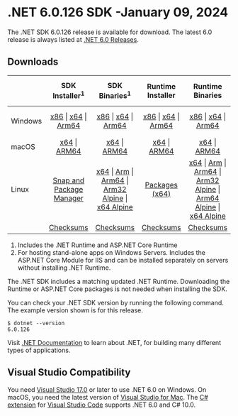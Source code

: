 # .NET 6.0.126 SDK -January 09, 2024

The .NET SDK 6.0.126 release is available for download. The latest 6.0 release is always listed at [.NET 6.0 Releases](../README.md).

## Downloads

|           | SDK Installer<sup>1</sup>                        | SDK Binaries<sup>1</sup>                 | Runtime Installer                                        | Runtime Binaries                                 | ASP.NET Core Runtime           |Windows Desktop Runtime          |
| --------- | :------------------------------------------:     | :----------------------:                 | :---------------------------:                            | :-------------------------:                      | :-----------------:            | :-----------------:            |
| Windows   | [x86][dotnet-sdk-win-x86.exe] \| [x64][dotnet-sdk-win-x64.exe] \| [Arm64][dotnet-sdk-win-arm64.exe] | [x86][dotnet-sdk-win-x86.zip] \| [x64][dotnet-sdk-win-x64.zip] \|  [Arm64][dotnet-sdk-win-arm64.zip] | [x86][dotnet-runtime-win-x86.exe] \| [x64][dotnet-runtime-win-x64.exe] \| [Arm64][dotnet-runtime-win-arm64.exe] | [x86][dotnet-runtime-win-x86.zip] \| [x64][dotnet-runtime-win-x64.zip] \| [Arm64][dotnet-runtime-win-arm64.zip] | [x86][aspnetcore-runtime-win-x86.exe] \| [x64][aspnetcore-runtime-win-x64.exe] \|<br/> [Hosting Bundle][dotnet-hosting-win.exe]<sup>2</sup> | [x86][windowsdesktop-runtime-win-x86.exe] \| [x64][windowsdesktop-runtime-win-x64.exe] \| [Arm64][windowsdesktop-runtime-win-arm64.exe] |
| macOS     | [x64][dotnet-sdk-osx-x64.pkg] \| [ARM64][dotnet-sdk-osx-arm64.pkg] | [x64][dotnet-sdk-osx-x64.tar.gz] \| [ARM64][dotnet-sdk-osx-arm64.tar.gz]  | [x64][dotnet-runtime-osx-x64.pkg] \| [ARM64][dotnet-runtime-osx-arm64.pkg] | [x64][dotnet-runtime-osx-x64.tar.gz] \| [ARM64][dotnet-runtime-osx-arm64.tar.gz]| [x64][aspnetcore-runtime-osx-x64.tar.gz] \| [ARM64][aspnetcore-runtime-osx-arm64.tar.gz] | - |<sup>1</sup>
| Linux     |  [Snap and Package Manager](../install-linux.md)  | [x64][dotnet-sdk-linux-x64.tar.gz] \| [Arm][dotnet-sdk-linux-arm.tar.gz]  \| [Arm64][dotnet-sdk-linux-arm64.tar.gz] \| [Arm32 Alpine][dotnet-sdk-linux-musl-arm.tar.gz]  \| [x64 Alpine][dotnet-sdk-linux-musl-x64.tar.gz] | [Packages (x64)][linux-packages] | [x64][dotnet-runtime-linux-x64.tar.gz] \| [Arm][dotnet-runtime-linux-arm.tar.gz] \| [Arm64][dotnet-runtime-linux-arm64.tar.gz] \| [Arm32 Alpine][dotnet-runtime-linux-musl-arm.tar.gz] \| [Arm64 Alpine][dotnet-runtime-linux-musl-arm64.tar.gz] \| [x64 Alpine][dotnet-runtime-linux-musl-x64.tar.gz]  | [x64][aspnetcore-runtime-linux-x64.tar.gz]<sup>1</sup>  \| [Arm][aspnetcore-runtime-linux-arm.tar.gz]<sup>1</sup> \| [Arm64][aspnetcore-runtime-linux-arm64.tar.gz]<sup>1</sup> \| [x64 Alpine][aspnetcore-runtime-linux-musl-x64.tar.gz] | - | <sup>1</sup> |
|  | [Checksums][checksums-sdk]                             | [Checksums][checksums-sdk]                                      | [Checksums][checksums-runtime]                             | [Checksums][checksums-runtime]  | [Checksums][checksums-runtime]  | [Checksums][checksums-runtime]

1. Includes the .NET Runtime and ASP.NET Core Runtime
2. For hosting stand-alone apps on Windows Servers. Includes the ASP.NET Core Module for IIS and can be installed separately on servers without installing .NET Runtime.

The .NET SDK includes a matching updated .NET Runtime. Downloading the Runtime or ASP.NET Core packages is not needed when installing the SDK.

You can check your .NET SDK version by running the following command. The example version shown is for this release.

```console
$ dotnet --version
6.0.126
```

Visit [.NET Documentation](https://learn.microsoft.com/dotnet/core/) to learn about .NET, for building many different types of applications.

## Visual Studio Compatibility

You need [Visual Studio 17.0](https://visualstudio.microsoft.com) or later to use .NET 6.0 on Windows. On macOS, you need the latest version of [Visual Studio for Mac](https://visualstudio.microsoft.com/vs/mac/). The [C# extension](https://code.visualstudio.com/docs/languages/dotnet) for [Visual Studio Code](https://code.visualstudio.com/) supports .NET 6.0 and C# 10.0.

[blob-runtime]: https://dotnetcli.blob.core.windows.net/dotnet/Runtime/
[blob-sdk]: https://dotnetcli.blob.core.windows.net/dotnet/Sdk/
[release-notes]: https://github.com/dotnet/core/blob/main/release-notes/6.0/6.0.26/6.0.126.md

[checksums-runtime]: https://dotnetcli.blob.core.windows.net/dotnet/checksums/6.0.26-sha.txt
[checksums-sdk]: https://dotnetcli.blob.core.windows.net/dotnet/checksums/6.0.26-sha.txt

[linux-install]: https://learn.microsoft.com/dotnet/core/install/linux
[linux-setup]: https://github.com/dotnet/core/blob/main/Documentation/linux-setup.md

[dotnet-blog]:  https://devblogs.microsoft.com/dotnet/October-2023-updates/
[aspnet-blog]: https://devblogs.microsoft.com/dotnet/announcing-asp-net-core-in-net-6/
[maui-blog]: https://devblogs.microsoft.com/dotnet/update-on-dotnet-maui/
[linux-packages]: ../install-linux.md



[//]: # ( Runtime 6.0.26)
[dotnet-runtime-linux-arm.tar.gz]: https://download.visualstudio.microsoft.com/download/pr/c6398027-c209-42e3-900c-22b4f32d2cde/437e26f725761e4cf50b8ceba8a7a454/dotnet-runtime-6.0.26-linux-arm.tar.gz
[dotnet-runtime-linux-arm64.tar.gz]: https://download.visualstudio.microsoft.com/download/pr/226d8ab0-8daf-47b1-80cb-a9b68badb28b/a4425bebee91775ce41a50aca80e09c1/dotnet-runtime-6.0.26-linux-arm64.tar.gz
[dotnet-runtime-linux-musl-arm.tar.gz]: https://download.visualstudio.microsoft.com/download/pr/80749fa2-4c42-4b7a-82d3-f02df3215bdc/f93db5b5ab7b5919b22a3010ad38104d/dotnet-runtime-6.0.26-linux-musl-arm.tar.gz
[dotnet-runtime-linux-musl-arm64.tar.gz]: https://download.visualstudio.microsoft.com/download/pr/ad122bf5-aa69-46db-9ecd-33cdc2cfde39/418cb2e7c2b6ab619c06bd757321651e/dotnet-runtime-6.0.26-linux-musl-arm64.tar.gz
[dotnet-runtime-linux-musl-x64.tar.gz]: https://download.visualstudio.microsoft.com/download/pr/43ab2539-eb8a-477c-b97f-6b4eac1b4dc4/b0f10fdaca435d6f3d7fdb11cb499d03/dotnet-runtime-6.0.26-linux-musl-x64.tar.gz
[dotnet-runtime-linux-x64.tar.gz]: https://download.visualstudio.microsoft.com/download/pr/1873e7f3-aa12-4189-8d6d-db0fb859211e/b36e8f8a6ceb63bc3cfac875c7bb63d0/dotnet-runtime-6.0.26-linux-x64.tar.gz
[dotnet-runtime-osx-arm64.pkg]: https://download.visualstudio.microsoft.com/download/pr/359b63fb-ccc4-424e-8b66-c55a38b26282/f5e656f57fbfdc5dd3eba07cfcc3184a/dotnet-runtime-6.0.26-osx-arm64.pkg
[dotnet-runtime-osx-arm64.tar.gz]: https://download.visualstudio.microsoft.com/download/pr/d76c6416-5a6d-42c0-99b0-a4bb0021426b/84ef0457a893dbf0d565a532fa9dd805/dotnet-runtime-6.0.26-osx-arm64.tar.gz
[dotnet-runtime-osx-x64.pkg]: https://download.visualstudio.microsoft.com/download/pr/c702eda6-452f-47a6-bf78-1894c0af34dd/6f3585ce50b92e812aed66f27c95f310/dotnet-runtime-6.0.26-osx-x64.pkg
[dotnet-runtime-osx-x64.tar.gz]: https://download.visualstudio.microsoft.com/download/pr/51703c07-2cf0-415f-abbd-5d4bf2ffd56a/fc952db2ecb119fa2d58828d1046f974/dotnet-runtime-6.0.26-osx-x64.tar.gz
[dotnet-runtime-win-arm64.exe]: https://download.visualstudio.microsoft.com/download/pr/a919d290-d7b9-495a-8b89-9826735ed2c3/47f467fc4e46200553392532cd869acc/dotnet-runtime-6.0.26-win-arm64.exe
[dotnet-runtime-win-arm64.zip]: https://download.visualstudio.microsoft.com/download/pr/3c3aeda5-33aa-4df6-ab78-936aa2d721de/3a3f7b22402dfa03634aa757d4b1714f/dotnet-runtime-6.0.26-win-arm64.zip
[dotnet-runtime-win-x64.exe]: https://download.visualstudio.microsoft.com/download/pr/7d3cdd04-9db8-41db-bc86-4af63f9edd4a/8899ff776eed41b3f5376bfc09913c36/dotnet-runtime-6.0.26-win-x64.exe
[dotnet-runtime-win-x64.zip]: https://download.visualstudio.microsoft.com/download/pr/62025cf7-35ad-4be2-a3dd-fc865f038c65/bfa6ccaa29f57797ca518c7110624209/dotnet-runtime-6.0.26-win-x64.zip
[dotnet-runtime-win-x86.exe]: https://download.visualstudio.microsoft.com/download/pr/b9e43719-f3ce-4b04-9012-db2761d86407/a726c1eac3b8c2086a067406dae91bfa/dotnet-runtime-6.0.26-win-x86.exe
[dotnet-runtime-win-x86.zip]: https://download.visualstudio.microsoft.com/download/pr/db577d7b-2b22-482e-a1ba-b9b3e0ea92ca/186b7a3bbf919b3449bf31e2cc35e000/dotnet-runtime-6.0.26-win-x86.zip

[//]: # ( WindowsDesktop 6.0.26)
[windowsdesktop-runtime-win-arm64.exe]: https://download.visualstudio.microsoft.com/download/pr/1f071ba6-9c5d-4b94-9c77-b21b626daa98/947231a2e1151ddc7dfd4ed50a8815a8/windowsdesktop-runtime-6.0.26-win-arm64.exe
[windowsdesktop-runtime-win-arm64.zip]: https://download.visualstudio.microsoft.com/download/pr/7c729a5b-30e3-475e-b449-ec1b14ccd633/cdb326c447af7268431c42eda73f7d64/windowsdesktop-runtime-6.0.26-win-arm64.zip
[windowsdesktop-runtime-win-x64.exe]: https://download.visualstudio.microsoft.com/download/pr/3136e217-e5b7-4899-9b7e-aa52ecb8b108/d74134edaa75e3300f8692660b9fb7b5/windowsdesktop-runtime-6.0.26-win-x64.exe
[windowsdesktop-runtime-win-x64.zip]: https://download.visualstudio.microsoft.com/download/pr/f033dac5-3326-4ef7-a492-4a39bb5f10ec/ae8eeb93ede7a6fa0ce158fb4e9fb077/windowsdesktop-runtime-6.0.26-win-x64.zip
[windowsdesktop-runtime-win-x86.exe]: https://download.visualstudio.microsoft.com/download/pr/d6835aa3-6ec4-47ec-a5a5-9052ed310e4f/c1171996e95717bf532475f4546e479c/windowsdesktop-runtime-6.0.26-win-x86.exe
[windowsdesktop-runtime-win-x86.zip]: https://download.visualstudio.microsoft.com/download/pr/6df04511-4d7e-4525-ab95-1ecdc145e6fc/223cf72dd45fb9effbdb47192a8cc730/windowsdesktop-runtime-6.0.26-win-x86.zip

[//]: # ( ASP 6.0.26)
[aspnetcore-runtime-linux-arm.tar.gz]: https://download.visualstudio.microsoft.com/download/pr/c1d42ac0-cd0c-4188-b260-1667a7443534/f0d1a0b4b88432f1c8d31b467d8548f0/aspnetcore-runtime-6.0.26-linux-arm.tar.gz
[aspnetcore-runtime-linux-arm64.tar.gz]: https://download.visualstudio.microsoft.com/download/pr/cfc40e77-a6de-481f-812d-6867289e2d8b/eeedeebccc412fd01110d8b59050754d/aspnetcore-runtime-6.0.26-linux-arm64.tar.gz
[aspnetcore-runtime-linux-musl-arm.tar.gz]: https://download.visualstudio.microsoft.com/download/pr/43311ea0-98a0-4bb7-8c71-ae3ca1773597/3e4d007ad8e8d85b1b9d18a8f6753548/aspnetcore-runtime-6.0.26-linux-musl-arm.tar.gz
[aspnetcore-runtime-linux-musl-arm64.tar.gz]: https://download.visualstudio.microsoft.com/download/pr/e0861e57-ef72-4ec0-b019-80eb7dc7c585/cee537a2a13d774ee8bc2ec458dbb087/aspnetcore-runtime-6.0.26-linux-musl-arm64.tar.gz
[aspnetcore-runtime-linux-musl-x64.tar.gz]: https://download.visualstudio.microsoft.com/download/pr/2611b613-ca44-465d-8ca6-8a8b1dbea477/e277ab58a0c26bb2ac7fa3df4505a810/aspnetcore-runtime-6.0.26-linux-musl-x64.tar.gz
[aspnetcore-runtime-linux-x64.tar.gz]: https://download.visualstudio.microsoft.com/download/pr/b63daa46-51f4-480e-ad03-ef2c5a6a2885/ae059763456991305109bf98b3a67640/aspnetcore-runtime-6.0.26-linux-x64.tar.gz
[aspnetcore-runtime-osx-arm64.tar.gz]: https://download.visualstudio.microsoft.com/download/pr/e5181497-c33a-4341-a5a6-57eb21f39d33/85b574ef2b884f084b604d1869d72c02/aspnetcore-runtime-6.0.26-osx-arm64.tar.gz
[aspnetcore-runtime-osx-x64.tar.gz]: https://download.visualstudio.microsoft.com/download/pr/19e27b0b-cd99-4b84-bc7a-05eda52bd77f/a85cbbb13b629b75b2026bb8c6238e6e/aspnetcore-runtime-6.0.26-osx-x64.tar.gz
[aspnetcore-runtime-win-arm64.zip]: https://download.visualstudio.microsoft.com/download/pr/19aee804-2e3f-468f-950d-f82253d43320/c8865861d1c773556e24a1206ee1760a/aspnetcore-runtime-6.0.26-win-arm64.zip
[aspnetcore-runtime-win-x64.exe]: https://download.visualstudio.microsoft.com/download/pr/504867be-8cc2-4982-a4a6-5d3596835347/1868f16e22e6c13795d397fead4b9545/aspnetcore-runtime-6.0.26-win-x64.exe
[aspnetcore-runtime-win-x64.zip]: https://download.visualstudio.microsoft.com/download/pr/0f7eb7e4-55e4-42f6-9cc3-eb70d04d9eab/5f4fae21268debd63b597738605466d5/aspnetcore-runtime-6.0.26-win-x64.zip
[aspnetcore-runtime-win-x86.exe]: https://download.visualstudio.microsoft.com/download/pr/a9326bbe-0d19-4980-af79-58095f22e956/fade24808fb03539ace50016367f3350/aspnetcore-runtime-6.0.26-win-x86.exe
[aspnetcore-runtime-win-x86.zip]: https://download.visualstudio.microsoft.com/download/pr/a347a3f7-9579-4d5a-821b-b00a2314aeaf/53cb343a4c59934663ec02fca623f1a5/aspnetcore-runtime-6.0.26-win-x86.zip
[dotnet-hosting-win.exe]: https://download.visualstudio.microsoft.com/download/pr/16e13e4d-a240-4102-a460-3f4448afe1c3/3d832f15255d62bee8bc86fed40084ef/dotnet-hosting-6.0.26-win.exe

[//]: # ( SDK 6.0.126)
[dotnet-sdk-linux-arm.tar.gz]: https://download.visualstudio.microsoft.com/download/pr/d74e7bf9-f002-404b-848e-a438065f31f8/5e277205846ef475b6bbbbfbafc888ac/dotnet-sdk-6.0.126-linux-arm.tar.gz
[dotnet-sdk-linux-arm64.tar.gz]: https://download.visualstudio.microsoft.com/download/pr/d62f36d9-653e-46cf-af60-5812c9dc1457/d126e23809aa5ce5a5e2273d2530ac76/dotnet-sdk-6.0.126-linux-arm64.tar.gz
[dotnet-sdk-linux-musl-arm.tar.gz]: https://download.visualstudio.microsoft.com/download/pr/74112a71-8789-4e91-b368-1b029eaf1eb7/668348c3585a72519a719b45c10d427d/dotnet-sdk-6.0.126-linux-musl-arm.tar.gz
[dotnet-sdk-linux-musl-arm64.tar.gz]: https://download.visualstudio.microsoft.com/download/pr/8c7800ea-1999-4078-a1db-6800c78135d6/617fc24acb396c9d0d58076018381aa9/dotnet-sdk-6.0.126-linux-musl-arm64.tar.gz
[dotnet-sdk-linux-musl-x64.tar.gz]: https://download.visualstudio.microsoft.com/download/pr/99d9a249-0852-44b3-8c55-ad8594550204/70b7608da1308f5f3e68588950d1e280/dotnet-sdk-6.0.126-linux-musl-x64.tar.gz
[dotnet-sdk-linux-x64.tar.gz]: https://download.visualstudio.microsoft.com/download/pr/6ae7ae8c-4b8c-4c14-a538-6fc1581bae21/6131cd4a56f9dcc8debfc1b7685e7e6f/dotnet-sdk-6.0.126-linux-x64.tar.gz
[dotnet-sdk-osx-arm64.pkg]: https://download.visualstudio.microsoft.com/download/pr/1bfd8adc-359a-4fb0-b2d1-0cad866b4ea3/04cb083ce577a7ba60b8c46b6d25a72a/dotnet-sdk-6.0.126-osx-arm64.pkg
[dotnet-sdk-osx-arm64.tar.gz]: https://download.visualstudio.microsoft.com/download/pr/703126f9-c700-410f-b503-87b8e42addbd/db5d84f143664a118f6422c94bb7190d/dotnet-sdk-6.0.126-osx-arm64.tar.gz
[dotnet-sdk-osx-x64.pkg]: https://download.visualstudio.microsoft.com/download/pr/78c26090-4635-47f2-9c52-c93d90d6f001/717d122b7b32caadee05e4a61fd1cd53/dotnet-sdk-6.0.126-osx-x64.pkg
[dotnet-sdk-osx-x64.tar.gz]: https://download.visualstudio.microsoft.com/download/pr/3c0ea002-0c66-4444-bf59-5379e332f760/7f21a673d58f49d65ee607da6beb2c7a/dotnet-sdk-6.0.126-osx-x64.tar.gz
[dotnet-sdk-win-arm64.exe]: https://download.visualstudio.microsoft.com/download/pr/f59c9a5f-9121-49e5-8613-c1ff8aa16e73/2af75a707f101d6d3de5db40774fa33d/dotnet-sdk-6.0.126-win-arm64.exe
[dotnet-sdk-win-arm64.zip]: https://download.visualstudio.microsoft.com/download/pr/74e963e9-b023-46b9-acb0-8be631c3be6a/3bf5f6df578b709e3e721babdcb37590/dotnet-sdk-6.0.126-win-arm64.zip
[dotnet-sdk-win-x64.exe]: https://download.visualstudio.microsoft.com/download/pr/64e35612-409c-4e05-95b4-50e797e190f8/363e40a749e87bd3903fce20a6377044/dotnet-sdk-6.0.126-win-x64.exe
[dotnet-sdk-win-x64.zip]: https://download.visualstudio.microsoft.com/download/pr/8a3f82d3-5fd0-4790-8da8-d92df3aa68a7/cdf49adb6a5cd5da6c736f2abe23d100/dotnet-sdk-6.0.126-win-x64.zip
[dotnet-sdk-win-x86.exe]: https://download.visualstudio.microsoft.com/download/pr/3662d00e-59d6-4893-97a4-f9d31999b045/dd4292f54a9f17aa81f2bd5ffc7c5462/dotnet-sdk-6.0.126-win-x86.exe
[dotnet-sdk-win-x86.zip]: https://download.visualstudio.microsoft.com/download/pr/e7cf07c7-296b-4aee-9fa3-ec8260d54d3b/3bc936827c58443b60fb6a7c019d68c3/dotnet-sdk-6.0.126-win-x86.zip
